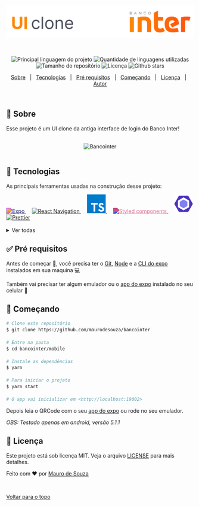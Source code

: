 <div align="center" id="top">
  <img src="./.github/hero.png" alt="Bancointer" />

  &#xa0;

</div>

<p align="center">
  <img alt="Principal linguagem do projeto" src="https://img.shields.io/github/languages/top/maurodesouza/bancointer?color=FF510F">

  <img alt="Quantidade de linguagens utilizadas" src="https://img.shields.io/github/languages/count/maurodesouza/bancointer?color=FF510F">

  <img alt="Tamanho do repositório" src="https://img.shields.io/github/repo-size/maurodesouza/bancointer?color=FF510F">

  <img alt="Licença" src="https://img.shields.io/github/license/maurodesouza/bancointer?color=FF510F">

  <img alt="Github stars" src="https://img.shields.io/github/stars/maurodesouza/bancointer?color=FF510F" />
</p>

<p align="center">
  <a href="#dart-sobre">Sobre</a> &#xa0; | &#xa0;
  <a href="#rocket-tecnologias">Tecnologias</a> &#xa0; | &#xa0;
  <a href="#white_check_mark-pré-requisitos">Pré requisitos</a> &#xa0; | &#xa0;
  <a href="#checkered_flag-começando">Começando</a> &#xa0; | &#xa0;
  <a href="#memo-licença">Licença</a> &#xa0; | &#xa0;
  <a href="https://github.com/maurodesouza" target="_blank">Autor</a>
</p>

<br>

## :dart: Sobre ##

Esse projeto é um UI clone da antiga interface de login do Banco Inter!


<br>

<div align="center">
  <img width="300" src="./.github/app.gif" alt="Bancointer" />
</div>

<br>

## :rocket: Tecnologias ##

As principais ferramentas usadas na construção desse projeto:

<a style="margin-right: 16px" href="https://expo.io">
  <img style="filter: invert(6%) sepia(18%) saturate(7492%) hue-rotate(227deg) brightness(87%) contrast(116%);" width="50" title="Expo" alt="Expo" src="https://cdn.jsdelivr.net/npm/simple-icons@v3/icons/expo.svg">
</a>

<a style="margin-right: 16px" href="https://reactnavigation.org">
  <img width="50" title="React Navigation" alt="React Navigation" src="https://reactnavigation.org/img/spiro.svg">
</a>

<a style="margin-right: 16px" href="https://www.typescriptlang.org">
  <img width="50" title="Typescript" alt="Typescript" src="https://raw.githubusercontent.com/github/explore/80688e429a7d4ef2fca1e82350fe8e3517d3494d/topics/typescript/typescript.png">
</a>

<a style="margin-right: 16px" href="https://styled-components.com">
  <img style="filter: invert(59%) sepia(10%) saturate(2364%) hue-rotate(291deg) brightness(92%) contrast(86%);" width="50" title="Styled components" alt="Styled components" src="https://cdn.jsdelivr.net/npm/simple-icons@v3/icons/styled-components.svg">
</a>

<a style="margin-right: 16px" href="https://eslint.org">
  <img  width="50" title="Eslint" alt="Eslint" src="https://raw.githubusercontent.com/github/explore/80688e429a7d4ef2fca1e82350fe8e3517d3494d/topics/eslint/eslint.png">
</a>

<a style="margin-right: 16px" href="https://prettier.io">
  <img width="50" title="Prettier" alt="Prettier" src="https://prettier.io/icon.png">
</a>

<br>
<br>

<details>
  <summary>Ver todas</summary>

  <br>

  * [React native reanimated](https://docs.swmansion.com/react-native-reanimated/)
  * [React native qrcode svg](https://github.com/awesomejerry/react-native-qrcode-svg)
  * [React native masked text](https://github.com/benhurott/react-native-masked-text)
  * [Unform](https://unform.dev)
  * [Yup](https://github.com/jquense/yup)
</details>


## :white_check_mark: Pré requisitos ##

Antes de começar :checkered_flag:, você precisa ter o [Git](https://git-scm.com), [Node](https://nodejs.org/en/) e a [CLI do expo](https://expo.io/tools#cli) instalados em sua maquina :computer:

Também vai precisar ter algum emulador ou o [app do expo](https://play.google.com/store/apps/details?id=host.exp.exponent) instalado no seu celular :iphone:

## :checkered_flag: Começando ##

```bash
# Clone este repositório
$ git clone https://github.com/maurodesouza/bancointer

# Entre na pasta
$ cd bancointer/mobile

# Instale as dependências
$ yarn

# Para iniciar o projeto
$ yarn start

# O app vai inicializar em <http://localhost:19002>

```
Depois leia o QRCode com o seu [app do expo](https://play.google.com/store/apps/details?id=host.exp.exponent) ou rode no seu emulador.

*OBS: Testado apenas em android, versão 5.1.1*

## :memo: Licença ##

Este projeto está sob licença MIT. Veja o arquivo [LICENSE](LICENSE.md) para mais detalhes.


Feito com :heart: por <a href="https://github.com/maurodesouza" target="_blank">Mauro de Souza</a>

&#xa0;

<a href="#top">Voltar para o topo</a>
